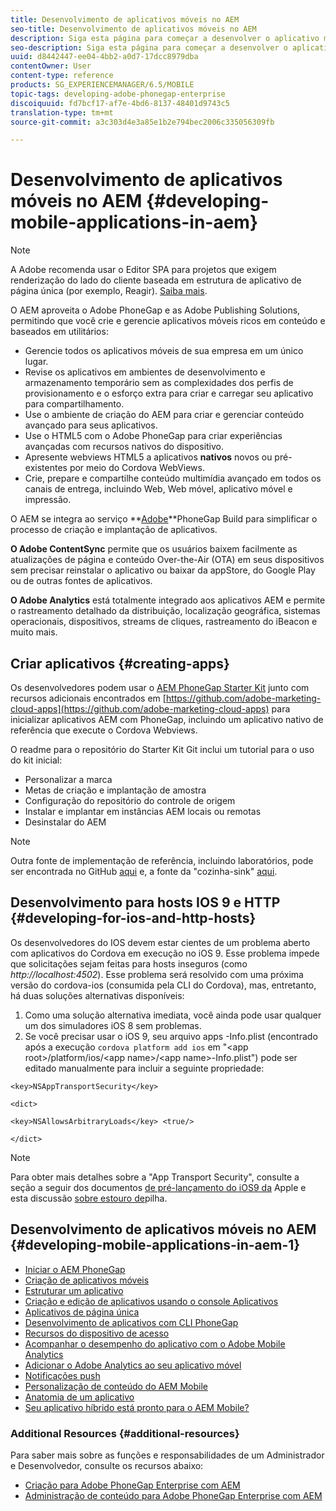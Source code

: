 ```yaml
---
title: Desenvolvimento de aplicativos móveis no AEM
seo-title: Desenvolvimento de aplicativos móveis no AEM
description: Siga esta página para começar a desenvolver o aplicativo móvel no AEM usando o Adobe PhoneGap Enterprise.
seo-description: Siga esta página para começar a desenvolver o aplicativo móvel no AEM usando o Adobe PhoneGap Enterprise.
uuid: d8442447-ee04-4bb2-a0d7-17dcc8979dba
contentOwner: User
content-type: reference
products: SG_EXPERIENCEMANAGER/6.5/MOBILE
topic-tags: developing-adobe-phonegap-enterprise
discoiquuid: fd7bcf17-af7e-4bd6-8137-48401d9743c5
translation-type: tm+mt
source-git-commit: a3c303d4e3a85e1b2e794bec2006c335056309fb

---
```



# Desenvolvimento de aplicativos móveis no AEM {#developing-mobile-applications-in-aem}

>[!NOTE]
>
>A Adobe recomenda usar o Editor SPA para projetos que exigem renderização do lado do cliente baseada em estrutura de aplicativo de página única (por exemplo, Reagir). [Saiba mais](/help/sites-developing/spa-overview.md).

O AEM aproveita o Adobe PhoneGap e as Adobe Publishing Solutions, permitindo que você crie e gerencie aplicativos móveis ricos em conteúdo e baseados em utilitários:

* Gerencie todos os aplicativos móveis de sua empresa em um único lugar.
* Revise os aplicativos em ambientes de desenvolvimento e armazenamento temporário sem as complexidades dos perfis de provisionamento e o esforço extra para criar e carregar seu aplicativo para compartilhamento.
* Use o ambiente de criação do AEM para criar e gerenciar conteúdo avançado para seus aplicativos.
* Use o HTML5 com o Adobe PhoneGap para criar experiências avançadas com recursos nativos do dispositivo.
* Apresente webviews HTML5 a aplicativos **nativos** novos ou pré-existentes por meio do Cordova WebViews.
* Crie, prepare e compartilhe conteúdo multimídia avançado em todos os canais de entrega, incluindo Web, Web móvel, aplicativo móvel e impressão.

O AEM se integra ao serviço **[Adobe](https://build.phonegap.com/)**PhoneGap Build para simplificar o processo de criação e implantação de aplicativos.

**O Adobe ContentSync** permite que os usuários baixem facilmente as atualizações de página e conteúdo Over-the-Air (OTA) em seus dispositivos sem precisar reinstalar o aplicativo ou baixar da appStore, do Google Play ou de outras fontes de aplicativos.

**O Adobe Analytics** está totalmente integrado aos aplicativos AEM e permite o rastreamento detalhado da distribuição, localização geográfica, sistemas operacionais, dispositivos, streams de cliques, rastreamento do iBeacon e muito mais.

## Criar aplicativos {#creating-apps}

Os desenvolvedores podem usar o [AEM PhoneGap Starter Kit](https://github.com/Adobe-Marketing-Cloud/aem-phonegap-starter-kit) junto com recursos adicionais encontrados em [https://github.com/adobe-marketing-cloud-apps](https://github.com/adobe-marketing-cloud-apps) para inicializar aplicativos AEM com PhoneGap, incluindo um aplicativo nativo de referência que execute o Cordova Webviews.

O readme para o repositório do Starter Kit Git inclui um tutorial para o uso do kit inicial:

* Personalizar a marca
* Metas de criação e implantação de amostra
* Configuração do repositório do controle de origem
* Instalar e implantar em instâncias AEM locais ou remotas
* Desinstalar do AEM

>[!NOTE]
>
>Outra fonte de implementação de referência, incluindo laboratórios, pode ser encontrada no GitHub [aqui](https://github.com/adobe-marketing-cloud-apps) e, a fonte da &quot;cozinha-sink&quot; [aqui](https://github.com/blefebvre/aem-phonegap-kitchen-sink).

## Desenvolvimento para hosts IOS 9 e HTTP {#developing-for-ios-and-http-hosts}

Os desenvolvedores do IOS devem estar cientes de um problema aberto com aplicativos do Cordova em execução no iOS 9. Esse problema impede que solicitações sejam feitas para hosts inseguros (como *http://localhost:4502*). Esse problema será resolvido com uma próxima versão do cordova-ios (consumida pela CLI do Cordova), mas, entretanto, há duas soluções alternativas disponíveis:

1. Como uma solução alternativa imediata, você ainda pode usar qualquer um dos simuladores iOS 8 sem problemas.
1. Se você precisar usar o iOS 9, seu arquivo apps -Info.plist (encontrado após a execução `cordova platform add ios` em &quot;&lt;app root>/platform/ios/&lt;app name>/&lt;app name>-Info.plist&quot;) pode ser editado manualmente para incluir a seguinte propriedade:

```
<key>NSAppTransportSecurity</key>

<dict>

<key>NSAllowsArbitraryLoads</key> <true/>

</dict>
```

>[!NOTE]
>
>Para obter mais detalhes sobre a &quot;App Transport Security&quot;, consulte a seção a seguir dos documentos [de pré-lançamento do iOS9 da](https://developer.apple.com/library/prerelease/ios/releasenotes/General/WhatsNewIniOS/Articles/iOS9.html#//apple_ref/doc/uid/TP40016198-SW14) Apple e esta discussão [sobre estouro de](https://stackoverflow.com/questions/30751053/ios9-ats-what-about-html5-based-apps/)pilha.

## Desenvolvimento de aplicativos móveis no AEM {#developing-mobile-applications-in-aem-1}

* [Iniciar o AEM PhoneGap](/help/mobile/starting-aem-phonegap-app.md)
* [Criação de aplicativos móveis](/help/mobile/building-app-mobile-phonegap.md)
* [Estruturar um aplicativo](/help/mobile/phonegap-structure-an-app.md)
* [Criação e edição de aplicativos usando o console Aplicativos](/help/mobile/phonegap-apps-console.md)
* [Aplicativos de página única](/help/mobile/phonegap-single-page-applications.md)
* [Desenvolvimento de aplicativos com CLI PhoneGap](/help/mobile/phonegap-apps-pg-cli.md)
* [Recursos do dispositivo de acesso](/help/mobile/phonegap-access-device-features.md)
* [Acompanhar o desempenho do aplicativo com o Adobe Mobile Analytics](/help/mobile/phonegap-intro-to-app-analytics.md)
* [Adicionar o Adobe Analytics ao seu aplicativo móvel](/help/mobile/phonegap-add-analytics-to-apps.md)
* [Notificações push](/help/mobile/phonegap-push-notifications.md)
* [Personalização de conteúdo do AEM Mobile](/help/mobile/phonegap-aem-mobile-content-personalization.md)
* [Anatomia de um aplicativo](/help/mobile/phonegap-apps-arch.md)
* [Seu aplicativo híbrido está pronto para o AEM Mobile?](/help/mobile/phonegap-adding-content-to-imported-app.md)

### Additional Resources {#additional-resources}

Para saber mais sobre as funções e responsabilidades de um Administrador e Desenvolvedor, consulte os recursos abaixo:

* [Criação para Adobe PhoneGap Enterprise com AEM](/help/mobile/phonegap.md)
* [Administração de conteúdo para Adobe PhoneGap Enterprise com AEM](/help/mobile/administer-phonegap.md)
